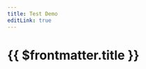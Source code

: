 ```yaml
---
title: Test Demo
editLink: true
---
```


# {{ $frontmatter.title }}


<!-- test vue component -->
<!-- <script setup>
import { useData } from 'vitepress'

const data = useData()
</script>

<pre>{{ data }}</pre> -->